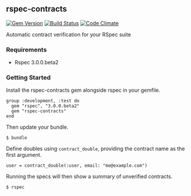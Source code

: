 ## rspec-contracts
[![Gem Version](https://badge.fury.io/rb/rspec-contracts.png)](http://badge.fury.io/rb/rspec-contracts)
[![Build Status](https://travis-ci.org/brianauton/rspec-contracts.png?branch=master)](https://travis-ci.org/brianauton/rspec-contracts)
[![Code Climate](https://codeclimate.com/github/brianauton/rspec-contracts.png)](https://codeclimate.com/github/brianauton/rspec-contracts)

Automatic contract verification for your RSpec suite

### Requirements

  * Rspec 3.0.0.beta2

### Getting Started

Install the rspec-contracts gem alongside rspec in your gemfile.

    group :development, :test do
      gem "rspec", "3.0.0.beta2"
      gem "rspec-contracts"
    end

Then update your bundle.

    $ bundle

Define doubles using `contract_double`, providing the contract name as
the first argument.

    user = contract_double(:user, email: "me@example.com")

Running the specs will then show a summary of unverified contracts.

    $ rspec

